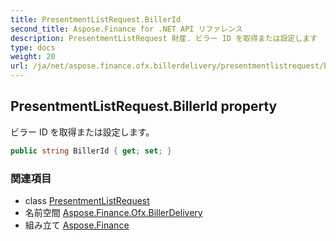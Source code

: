```yaml
---
title: PresentmentListRequest.BillerId
second_title: Aspose.Finance for .NET API リファレンス
description: PresentmentListRequest 財産. ビラー ID を取得または設定します
type: docs
weight: 20
url: /ja/net/aspose.finance.ofx.billerdelivery/presentmentlistrequest/billerid/
---
```

## PresentmentListRequest.BillerId property

ビラー ID を取得または設定します。

```csharp
public string BillerId { get; set; }
```

### 関連項目

* class [PresentmentListRequest](../)
* 名前空間 [Aspose.Finance.Ofx.BillerDelivery](../../presentmentlistrequest/)
* 組み立て [Aspose.Finance](../../../)


